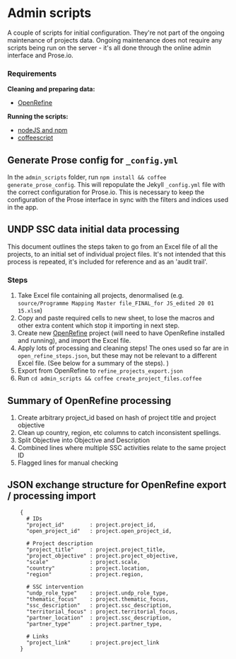 # Admin scripts

A couple of scripts for initial configuration. They're not part of the ongoing maintenance of projects data. Ongoing maintenance does not require any scripts being run on the server - it's all done through the online admin interface and Prose.io.


### Requirements 

**Cleaning and preparing data:**

- [OpenRefine](http://openrefine.org)

**Running the scripts:**

- [nodeJS and npm](http://nodejs.org)
- [coffeescript](http://coffeescript.org)

## Generate Prose config for `_config.yml`

In the `admin_scripts` folder, run `npm install && coffee generate_prose_config`. This will repopulate the Jekyll `_config.yml` file with the correct configuration for Prose.io. This is necessary to keep the configuration of the Prose interface in sync with the filters and indices used in the app.


## UNDP SSC data initial data processing

This document outlines the steps taken to go from an Excel file of all the projects, to an initial set of individual project files. It's not intended that this process is repeated, it's included for reference and as an 'audit trail'.


### Steps
1. Take Excel file containing all projects, denormalised (e.g. `source/Programme Mapping Master file_FINAL_for JS_edited 20 01 15.xlsm`)
2. Copy and paste required cells to new sheet, to lose the macros and other extra content which stop it importing in next step.
3. Create new [OpenRefine](http://openrefine.org) project (will need to have OpenRefine installed and running), and import the Excel file.
4. Apply lots of processing and cleaning steps! The ones used so far are in `open_refine_steps.json`, but these may not be relevant to a different Excel file. (See below for a summary of the steps).
)
5. Export from OpenRefine to `refine_projects_export.json`
6. Run `cd admin_scripts && coffee create_project_files.coffee`


## Summary of OpenRefine processing

1. Create arbitrary project_id based on hash of project title and project objective
2. Clean up country, region, etc columns to catch inconsistent spellings.
3. Split Objective into Objective and Description
4. Combined lines where multiple SSC activities relate to the same project ID
5. Flagged lines for manual checking


## JSON exchange structure for OpenRefine export / processing import
```
    {
      # IDs
      "project_id"        : project.project_id,
      "open_project_id"   : project.open_project_id,

      # Project description
      "project_title"     : project.project_title,
      "project_objective" : project.project_objective,
      "scale"             : project.scale,
      "country"           : project.location,
      "region"            : project.region,

      # SSC intervention
      "undp_role_type"    : project.undp_role_type,
      "thematic_focus"    : project.thematic_focus,
      "ssc_description"   : project.ssc_description,
      "territorial_focus" : project.territorial_focus,
      "partner_location"  : project.ssc_description,
      "partner_type"      : project.partner_type,

      # Links
      "project_link"      : project.project_link
    }
```